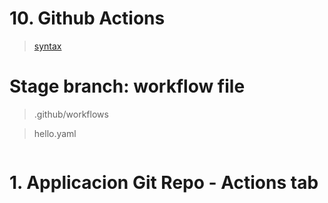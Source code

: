 # 10. Github Actions <!-- omit in toc -->
> [syntax](https://docs.github.com/en/actions/using-workflows/workflow-syntax-for-github-actions)



# Stage branch: workflow file
> .github/workflows

> hello.yaml

```yaml

```

# 1. Applicacion Git Repo - Actions tab

